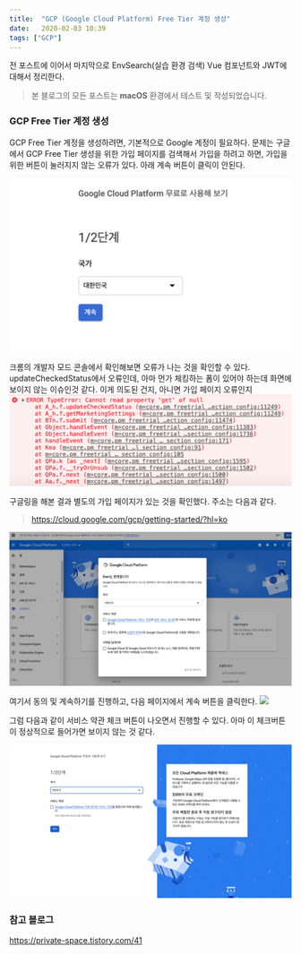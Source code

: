 ```yaml
---
title:  "GCP (Google Cloud Platform) Free Tier 계정 생성"
date:   2020-02-03 10:39
tags: ["GCP"]
---
```


전 포스트에 이어서 마지막으로 EnvSearch(실습 환경 검색) Vue 컴포넌트와 JWT에 대해서 정리한다.

> 본 블로그의 모든 포스트는 **macOS** 환경에서 테스트 및 작성되었습니다.  

### GCP Free Tier 계정 생성
GCP Free Tier 계정을 생성하려면, 기본적으로 Google 계정이 필요하다. 문제는 구글에서 GCP Free Tier 생성을 위한 가입 페이지를 검색해서 가입을 하려고 하면, 가입을 위한 버튼이 눌러지지 않는 오류가 있다. 아래 계속 버튼이 클릭이 안된다.

![](../assets/images/gcp-register-error.png)

크롬의 개발자 모드 콘솔에서 확인해보면 오류가 나는 것을 확인할 수 있다. updateCheckedStatus에서 오류인데, 아마 먼가 체킹하는 폼이 있어야 하는데 화면에 보이지 않는 이슈인것 같다. 이게 의도된 건지, 아니면 가입 페이지 오류인지
![](../assets/images/gcp-register-error-message.png)

구글링을 해본 결과 별도의 가입 페이지가 있는 것을 확인했다. 주소는 다음과 같다. 
> https://cloud.google.com/gcp/getting-started/?hl=ko

![](../assets/images/gcp-register-2.png)


여기서 동의 및 계속하기를 진행하고, 다음 페이지에서 계속 버튼을 클릭한다.
![](../assets/images/gcp-register-3.png)

그럼 다음과 같이 서비스 약관 체크 버튼이 나오면서 진행할 수 있다. 아마 이 체크버튼이 정상적으로 들어가면 보이지 않는 것 같다.

![](../assets/images/gcp-register-4.png)

### 참고 블로그
https://private-space.tistory.com/41